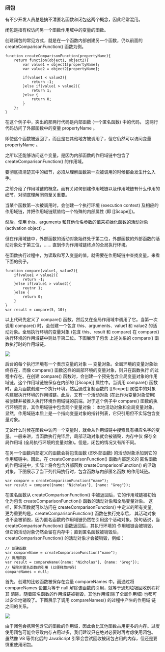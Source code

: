 ### 闭包

有不少开发人员总是搞不清<red>匿名函数</red>和<red>闭包</red>这两个概念，因此经常混用。

<red>闭包是指有权访问另一个函数作用域中的变量的函数</red>。

创建闭包的常见方式，就是在一个函数内部创建另一个函数，仍以前面的 createComparisonFunction() 函数为例。

    function createComparisonFunction(propertyName){
        return function(object1, object2){
            var value1 = object1[propertyName];
            var value2 = object2[propertyName];

            if(value1 < value2){
                return -1;
            }else if(value1 > value2){
                return 1;
            }else {
                return 0;
            }
        };
    }

在这个例子中，突出的那两行代码是<red>内部函数</red> (一个匿名函数) 中的代码，
这两行代码<red>访问</red>了<red>外部函数</red>中的<red>变量</red> propertyName 。

<red>即使这个函数被返回了，而且是在其他地方被调用了，但它仍然可以访问变量 propertyName </red>。

<red>之所以还能够访问这个变量，是因为内部函数的作用域链中包含了 createComparisonFunction() 的作用域</red>。

要彻底搞清楚其中的细节，必须从理解函数第一次被调用的时候都会发生什么入手。

之前介绍了作用域链的概念。而有关如何创建作用域链以及作用域链有什么作用的细节，对彻底理解闭包至关重要。

<red>当某个函数第一次被调用时，会创建一个执行环境 (execution context) 及相应的作用域链，并把作用域链赋值给一个特殊的内部属性 (即 [[Scope]])</red>。

然后，使用 this、arguments 和其他命名参数的值来初始化函数的活动对象 (activation object) 。

但在作用域链中，外部函数的活动对象始终处于第二位，外部函数的外部函数的活动对象处于第三位，...... 直到作为作用域链终点的全局执行环境。

在函数执行过程中，为读取和写入变量的值，就需要在作用域链中查找变量。来看下面的例子。

    function compare(value1, value2){
        if(value1 < value2){
            return -1;
        }else if(value1 > value2){
            reutnr 1;
        }else {
            return 0;
        }
    }
    var result = compare(5, 10);

以上代码先定义了 compare() 函数，然后又在全局作用域中调用了它。当第一次调用 compare() 时，会创建一个包含 this、arguments、value1 和
value2 的活动对象。全局执行环境的变量对象 (包含 this、result 和 compare) 在 compare() 执行环境的作用域链中则处于第二位。下图展示了包含
上述关系的 compare() 函数执行时的作用域链。


![](https://i.imgur.com/MDTCqCe.png)


后台的每个执行环境有一个表示变量的对象 -- 变量对象。全局环境的变量对象始终存在，而像 compare() 函数这样的局部环境的变量对象，则只在函数执行
的过程中存在。在创建 compare() 函数时，会创建一个预先包含全局变量对象的作用域链，这个作用域链被保存在内部的 [[Scope]] 属性中。当调用
compare() 函数时，会为函数创建一个执行环境，然后通过复制函数的 [[Scope]] 属性中的对象构建起执行环境的作用域链。此后，又有一个活动对象
(在此作为变量对象使用) 被创建并被推入执行环境作用域链的前端。对于这个例子中 compare() 函数的执行环境而言，其作用域链中包含两个变量对象：
本地活动对象和全局变量对象。显然，作用域链本质上是一个指向变量对象的指针列表，它只引用但不实际包含变量对象。

无论什么时候在函数中访问一个变量时，就会从作用域链中搜索具有相应名字的变量。一般来讲，当函数执行完毕后，局部活动对象就会被销毁，内存中仅
保存全局作用域 (全局执行环境的变量对象)。但是，闭包的情况又有所不同。

在另一个函数内部定义的函数会将包含函数 (即外部函数) 的活动对象添加到它的作用域链中。因此，在 createComparisonFunction() 函数内部定义的
匿名函数的作用域链中，实际上将会包含外部函数 createComparisonFunction() 的活动对象。下图展示了当下列代码执行时，包含函数与内部匿名函数
的作用域链。

    var compare = createComparisonFunction("name");
    var result = compare({name: "Nicholas"}, {name: "Greg"});

在匿名函数从 createComparisonFunction() 中被返回后，它的作用域链被初始化为包含 createComparisonFunction() 函数的活动对象和全局变量对象。
这样，匿名函数就可以访问在 createComparisonFunction() 中定义的所有变量。更为重要的是，createComparisonFunction() 函数在执行完毕后，
其活动对象也不会被销毁，因为匿名函数的作用域链仍然在引用这个活动对象。换句话说，当 createComparisonFunction() 函数返回后，其执行环境的
作用域链会被销毁，但它的活动对象仍然会留在内存中；直到匿名函数被销毁后，createComparisonFunction() 的活动对象才会被销毁，例如：

    // 创建函数
    var compareName = createComparisonFunction("name");
    // 调用函数
    var result = compareName({name: "Nicholas"}, {name: "Greg"});
    // 解除对匿名函数的引用 (以便释放内存)
    compareNames = null;

首先，创建的比较函数被保存在变量 compareNames 中。而通过将 compareNames 设置为等于 null 解除该函数的引用，就等于通知垃圾回收例程将其
清除。随着匿名函数的作用域链被销毁，其他作用域(除了全局作用域) 也都可以安全地销毁了。下图展示了调用 compareNames() 的过程中产生的作用域
链之间的关系。

![](https://i.imgur.com/J28MNVZ.png)

由于闭包会携带包含它的函数的作用域，因此会比其他函数占用更多的内存。过度使用闭包可能会导致内存占用过多，我们建议只在绝对必要时再考虑使用闭包。
虽然像 V8 等优化后的 JavaScript 引擎会尝试回收被闭包占用的内存，但还是要慎重使用闭包。


